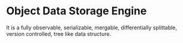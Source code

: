 
# Object Data Storage Engine
It is a fully observable, serializable, mergable, differentially splittable, version controlled, tree like data structure.
